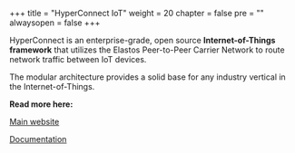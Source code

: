 +++
title = "HyperConnect IoT"
weight = 20
chapter = false
pre = ""
alwaysopen = false
+++

HyperConnect is an enterprise-grade, open source **Internet-of-Things framework** that utilizes the Elastos Peer-to-Peer Carrier Network to route network traffic between IoT devices.

The modular architecture provides a solid base for any industry vertical in the Internet-of-Things.

**Read more here:**

[Main website](https://hyperconnect.io/)

[Documentation](https://docs.hyperconnect.io/)